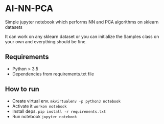 # AI-NN-PCA
Simple jupyter notebook which performs NN and PCA algorithms on sklearn datasets

It can work on any sklearn dataset or you can initialize the Samples class on your own and everything should be fine.

## Requirements
* Python > 3.5
* Dependencies from requirements.txt file

## How to run
* Create virtual env. `mkvirtualenv -p python3 notebook`
* Activate it `workon notebook`
* Install deps. `pip install -r requirements.txt`
* Run notebook `jupyter notebook`
